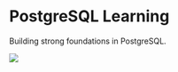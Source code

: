 # PostgreSQL Learning

Building strong foundations in PostgreSQL.

<p>
<img src="https://memgraph.com/_next/image?url=%2Fimages%2Fblog%2Fwhat-is-postgresql-database%2Fcover.png&w=3840&q=75">
</p>
